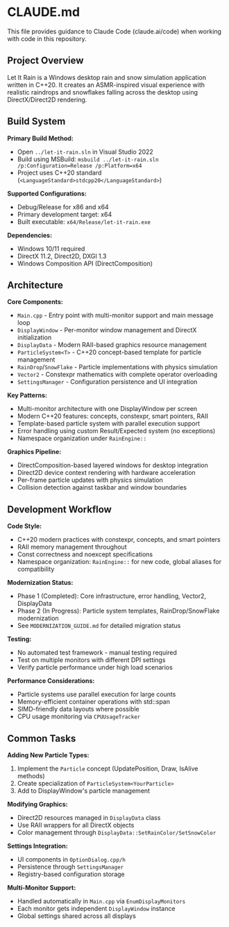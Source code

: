 # CLAUDE.md

This file provides guidance to Claude Code (claude.ai/code) when working with code in this repository.

## Project Overview

Let It Rain is a Windows desktop rain and snow simulation application written in C++20. It creates an ASMR-inspired visual experience with realistic raindrops and snowflakes falling across the desktop using DirectX/Direct2D rendering.

## Build System

**Primary Build Method:**
- Open `../let-it-rain.sln` in Visual Studio 2022
- Build using MSBuild: `msbuild ../let-it-rain.sln /p:Configuration=Release /p:Platform=x64`
- Project uses C++20 standard (`<LanguageStandard>stdcpp20</LanguageStandard>`)

**Supported Configurations:**
- Debug/Release for x86 and x64
- Primary development target: x64
- Built executable: `x64/Release/let-it-rain.exe`

**Dependencies:**
- Windows 10/11 required
- DirectX 11.2, Direct2D, DXGI 1.3
- Windows Composition API (DirectComposition)

## Architecture

**Core Components:**
- `Main.cpp` - Entry point with multi-monitor support and main message loop
- `DisplayWindow` - Per-monitor window management and DirectX initialization
- `DisplayData` - Modern RAII-based graphics resource management
- `ParticleSystem<T>` - C++20 concept-based template for particle management
- `RainDrop`/`SnowFlake` - Particle implementations with physics simulation
- `Vector2` - Constexpr mathematics with complete operator overloading
- `SettingsManager` - Configuration persistence and UI integration

**Key Patterns:**
- Multi-monitor architecture with one DisplayWindow per screen
- Modern C++20 features: concepts, constexpr, smart pointers, RAII
- Template-based particle system with parallel execution support
- Error handling using custom Result<T>/Expected<T> system (no exceptions)
- Namespace organization under `RainEngine::`

**Graphics Pipeline:**
- DirectComposition-based layered windows for desktop integration
- Direct2D device context rendering with hardware acceleration
- Per-frame particle updates with physics simulation
- Collision detection against taskbar and window boundaries

## Development Workflow

**Code Style:**
- C++20 modern practices with constexpr, concepts, and smart pointers
- RAII memory management throughout
- Const correctness and noexcept specifications
- Namespace organization: `RainEngine::` for new code, global aliases for compatibility

**Modernization Status:**
- Phase 1 (Completed): Core infrastructure, error handling, Vector2, DisplayData
- Phase 2 (In Progress): Particle system templates, RainDrop/SnowFlake modernization
- See `MODERNIZATION_GUIDE.md` for detailed migration status

**Testing:**
- No automated test framework - manual testing required
- Test on multiple monitors with different DPI settings
- Verify particle performance under high load scenarios

**Performance Considerations:**
- Particle systems use parallel execution for large counts
- Memory-efficient container operations with std::span
- SIMD-friendly data layouts where possible
- CPU usage monitoring via `CPUUsageTracker`

## Common Tasks

**Adding New Particle Types:**
1. Implement the `Particle` concept (UpdatePosition, Draw, IsAlive methods)
2. Create specialization of `ParticleSystem<YourParticle>`
3. Add to DisplayWindow's particle management

**Modifying Graphics:**
- Direct2D resources managed in `DisplayData` class
- Use RAII wrappers for all DirectX objects
- Color management through `DisplayData::SetRainColor/SetSnowColor`

**Settings Integration:**
- UI components in `OptionDialog.cpp/h`
- Persistence through `SettingsManager`
- Registry-based configuration storage

**Multi-Monitor Support:**
- Handled automatically in `Main.cpp` via `EnumDisplayMonitors`
- Each monitor gets independent `DisplayWindow` instance
- Global settings shared across all displays